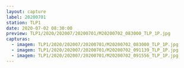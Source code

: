 ```yaml
---
layout: capture
label: 20200701
station: TLP1
date: 2020-07-02 08:30:00
preview: TLP1/2020/202007/20200701/M20200702_083000_TLP_1P.jpg
capturas:
  - imagem: TLP1/2020/202007/20200701/M20200702_083000_TLP_1P.jpg
  - imagem: TLP1/2020/202007/20200701/M20200702_091139_TLP_1P.jpg
  - imagem: TLP1/2020/202007/20200701/M20200702_091556_TLP_1P.jpg
---
```

